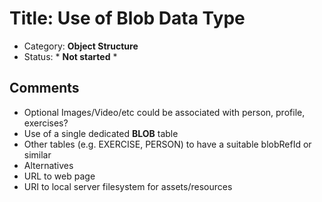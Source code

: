 # Title: Use of Blob Data Type
- Category: **Object Structure**
- Status: * **Not started** *

## Comments
- Optional Images/Video/etc could be associated with person, profile, exercises?
- Use of a single dedicated **BLOB** table
- Other tables (e.g. EXERCISE, PERSON) to have a suitable blobRefId or similar
- Alternatives
 - URL to web page
 - URI to local server filesystem for assets/resources
